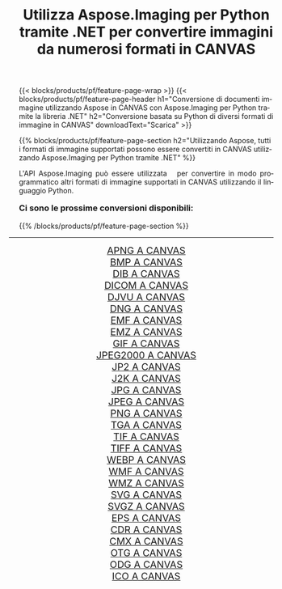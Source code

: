 ﻿---
title: Utilizza Aspose.Imaging per Python tramite .NET per convertire immagini da numerosi formati in CANVAS 
weight: 3920
url: /it/python-net/conversion/to/canvas/ 
lang: it
langdirlevel: 2
locales: zh-hans,ja,it,ru,de,es,fr,nl,id,lt,pl,pt,vi,tr,ko,zh-hant,ar,hi,th,sv,cs,uk,he
description: Puoi utilizzare Aspose.Imaging per Python tramite la libreria .NET per convertire da una varietà di formati in CANVAS
---

{{< blocks/products/pf/feature-page-wrap >}}
{{< blocks/products/pf/feature-page-header h1="Conversione di documenti immagine utilizzando Aspose in CANVAS con Aspose.Imaging per Python tramite la libreria .NET" h2="Conversione basata su Python di diversi formati di immagine in CANVAS" downloadText="Scarica" >}}


{{% blocks/products/pf/feature-page-section  h2="Utilizzando Aspose, tutti i formati di immagine supportati possono essere convertiti in CANVAS utilizzando Aspose.Imaging per Python tramite .NET" %}}
<p align=justify>L'API Aspose.Imaging può essere utilizzata   per convertire in modo programmatico altri formati di immagine supportati in CANVAS utilizzando il linguaggio Python.</p>
<h3 style="margin-top:16px;">
Ci sono le prossime conversioni disponibili:
</h3>
{{% /blocks/products/pf/feature-page-section %}}
<div class="container-fluid productfamilypage bg-gray">
    <div class="convertypes bg-gray agp-content section">
        <div class="container">
		<hr style="margin-left:-20px;"/>
		<div class="row other-converters" style="gap: 10px;font-size: 19px;text-align:center;">
		    <div class='col-md-3 other-converter remove-lp remove-rp'><a href="/imaging/it/python-net/conversion/apng-to-canvas/" style="padding:15px;">APNG A CANVAS</a></div>
<div class='col-md-3 other-converter remove-lp remove-rp'><a href="/imaging/it/python-net/conversion/bmp-to-canvas/" style="padding:15px;">BMP A CANVAS</a></div>
<div class='col-md-3 other-converter remove-lp remove-rp'><a href="/imaging/it/python-net/conversion/dib-to-canvas/" style="padding:15px;">DIB A CANVAS</a></div>
<div class='col-md-3 other-converter remove-lp remove-rp'><a href="/imaging/it/python-net/conversion/dicom-to-canvas/" style="padding:15px;">DICOM A CANVAS</a></div>
<div class='col-md-3 other-converter remove-lp remove-rp'><a href="/imaging/it/python-net/conversion/djvu-to-canvas/" style="padding:15px;">DJVU A CANVAS</a></div>
<div class='col-md-3 other-converter remove-lp remove-rp'><a href="/imaging/it/python-net/conversion/dng-to-canvas/" style="padding:15px;">DNG A CANVAS</a></div>
<div class='col-md-3 other-converter remove-lp remove-rp'><a href="/imaging/it/python-net/conversion/emf-to-canvas/" style="padding:15px;">EMF A CANVAS</a></div>
<div class='col-md-3 other-converter remove-lp remove-rp'><a href="/imaging/it/python-net/conversion/emz-to-canvas/" style="padding:15px;">EMZ A CANVAS</a></div>
<div class='col-md-3 other-converter remove-lp remove-rp'><a href="/imaging/it/python-net/conversion/gif-to-canvas/" style="padding:15px;">GIF A CANVAS</a></div>
<div class='col-md-3 other-converter remove-lp remove-rp'><a href="/imaging/it/python-net/conversion/jpeg2000-to-canvas/" style="padding:15px;">JPEG2000 A CANVAS</a></div>
<div class='col-md-3 other-converter remove-lp remove-rp'><a href="/imaging/it/python-net/conversion/jp2-to-canvas/" style="padding:15px;">JP2 A CANVAS</a></div>
<div class='col-md-3 other-converter remove-lp remove-rp'><a href="/imaging/it/python-net/conversion/j2k-to-canvas/" style="padding:15px;">J2K A CANVAS</a></div>
<div class='col-md-3 other-converter remove-lp remove-rp'><a href="/imaging/it/python-net/conversion/jpg-to-canvas/" style="padding:15px;">JPG A CANVAS</a></div>
<div class='col-md-3 other-converter remove-lp remove-rp'><a href="/imaging/it/python-net/conversion/jpeg-to-canvas/" style="padding:15px;">JPEG A CANVAS</a></div>
<div class='col-md-3 other-converter remove-lp remove-rp'><a href="/imaging/it/python-net/conversion/png-to-canvas/" style="padding:15px;">PNG A CANVAS</a></div>
<div class='col-md-3 other-converter remove-lp remove-rp'><a href="/imaging/it/python-net/conversion/tga-to-canvas/" style="padding:15px;">TGA A CANVAS</a></div>
<div class='col-md-3 other-converter remove-lp remove-rp'><a href="/imaging/it/python-net/conversion/tif-to-canvas/" style="padding:15px;">TIF A CANVAS</a></div>
<div class='col-md-3 other-converter remove-lp remove-rp'><a href="/imaging/it/python-net/conversion/tiff-to-canvas/" style="padding:15px;">TIFF A CANVAS</a></div>
<div class='col-md-3 other-converter remove-lp remove-rp'><a href="/imaging/it/python-net/conversion/webp-to-canvas/" style="padding:15px;">WEBP A CANVAS</a></div>
<div class='col-md-3 other-converter remove-lp remove-rp'><a href="/imaging/it/python-net/conversion/wmf-to-canvas/" style="padding:15px;">WMF A CANVAS</a></div>
<div class='col-md-3 other-converter remove-lp remove-rp'><a href="/imaging/it/python-net/conversion/wmz-to-canvas/" style="padding:15px;">WMZ A CANVAS</a></div>
<div class='col-md-3 other-converter remove-lp remove-rp'><a href="/imaging/it/python-net/conversion/svg-to-canvas/" style="padding:15px;">SVG A CANVAS</a></div>
<div class='col-md-3 other-converter remove-lp remove-rp'><a href="/imaging/it/python-net/conversion/svgz-to-canvas/" style="padding:15px;">SVGZ A CANVAS</a></div>
<div class='col-md-3 other-converter remove-lp remove-rp'><a href="/imaging/it/python-net/conversion/eps-to-canvas/" style="padding:15px;">EPS A CANVAS</a></div>
<div class='col-md-3 other-converter remove-lp remove-rp'><a href="/imaging/it/python-net/conversion/cdr-to-canvas/" style="padding:15px;">CDR A CANVAS</a></div>
<div class='col-md-3 other-converter remove-lp remove-rp'><a href="/imaging/it/python-net/conversion/cmx-to-canvas/" style="padding:15px;">CMX A CANVAS</a></div>
<div class='col-md-3 other-converter remove-lp remove-rp'><a href="/imaging/it/python-net/conversion/otg-to-canvas/" style="padding:15px;">OTG A CANVAS</a></div>
<div class='col-md-3 other-converter remove-lp remove-rp'><a href="/imaging/it/python-net/conversion/odg-to-canvas/" style="padding:15px;">ODG A CANVAS</a></div>
<div class='col-md-3 other-converter remove-lp remove-rp'><a href="/imaging/it/python-net/conversion/ico-to-canvas/" style="padding:15px;">ICO A CANVAS</a></div>
                </div>
        </div>
    </div>
</div>
<br/>

